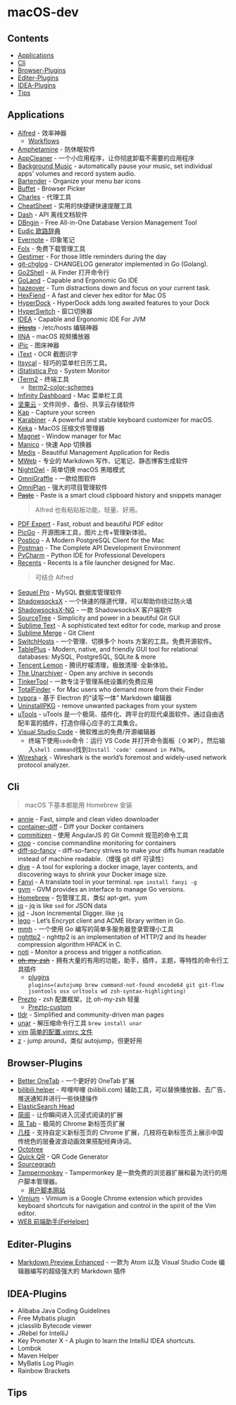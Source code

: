 # macOS-dev

## Contents

- [Applications](#Applications)
- [Cli](#Cli)
- [Browser-Plugins](#Browser-Plugins)
- [Editer-Plugins](#Editer-Plugins)
- [IDEA-Plugins](#IDEA-Plugins)
- [Tips](#Tips)

## Applications

- [Alfred](https://www.alfredapp.com/) - 效率神器
  - [Workflows](http://www.alfredworkflow.com/ "第三方工作流下载网站 @hzlzh")
- [Amphetamine](https://itunes.apple.com/cn/app/amphetamine/id937984704?mt=12) - 防休眠软件
- [AppCleaner](http://freemacsoft.net/appcleaner/) - 一个小应用程序，让你彻底卸载不需要的应用程序
- [Background Music](https://github.com/kyleneideck/BackgroundMusic) - automatically pause your music, set individual apps' volumes and record system audio.
- [Bartender](https://www.macbartender.com/) - Organize your menu bar icons
- [Buffet](https://itunes.apple.com/cn/app/buffet!/id1048695921?l=en&mt=12) - Browser Picker
- [Charles](https://www.charlesproxy.com/) - 代理工具
- [CheatSheet](https://www.mediaatelier.com/CheatSheet/) - 实用的快捷键快速提醒工具
- [Dash](https://kapeli.com/dash) - API 离线文档软件
- [DBngin](https://dbngin.com/) - Free All-in-One Database Version Management Tool
- [Eudic 欧路辞典](https://dict.eudic.net/ "官网")
- [Evernote](https://www.yinxiang.com/ "官网") - 印象笔记
- [Folx](https://mac.eltima.com/download-manager.html "官网") - 免费下载管理工具
- [Gestimer](http://maddin.io/gestimer/) - For those little reminders during the day
- [git-chglog](https://github.com/git-chglog/git-chglog) - CHANGELOG generator implemented in Go (Golang).
- [Go2Shell](https://zipzapmac.com/Go2Shell) - 从 Finder 打开命令行
- [GoLand](https://www.jetbrains.com/go/) - Capable and Ergonomic Go IDE
- [hazeover](https://hazeover.com/) - Turn distractions down and focus on your current task.
- [HexFiend](https://github.com/ridiculousfish/HexFiend/) - A fast and clever hex editor for Mac OS
- [HyperDock](https://bahoom.com/hyperdock) - HyperDock adds long awaited features to your Dock
- [HyperSwitch](https://bahoom.com/hyperswitch) - 窗口切换器
- [IDEA](https://www.jetbrains.com/idea/) - Capable and Ergonomic IDE For JVM
- ~~[iHosts](https://toolinbox.net/iHosts/)~~ - /etc/hosts 编辑神器
- [IINA](https://www.iina.io) - macOS 视频播放器
- [iPic](https://toolinbox.net/iPic/) - 图床神器
- [iText](https://toolinbox.net/iText/) - OCR 截图识字
- [Itsycal](https://www.mowglii.com/itsycal/) - 轻巧的菜单栏日历工具。
- [iStatistica Pro](https://www.imagetasks.com/system-battery-network-monitor-widget/pro/) - System Monitor
- [iTerm2](https://www.iterm2.com/) - 终端工具
  - [Iterm2-color-schemes](http://iterm2colorschemes.com/)
- [Infinity Dashboard](https://fiplab.com/apps/infinity-dashboard-for-mac) - Mac 菜单栏工具
- [坚果云](https://www.jianguoyun.com/ "官网") - 文件同步、备份、共享云存储软件
- [Kap](https://getkap.co/) - Capture your screen
- [Karabiner](https://pqrs.org/osx/karabiner/) - A powerful and stable keyboard customizer for macOS.
- [Keka](https://www.keka.io/zh-cn/) - MacOS 压缩文件管理器
- [Magnet](http://magnet.crowdcafe.com/) - Window manager for Mac
- [Manico](https://manico.im/) - 快速 App 切换器
- [Medis](http://getmedis.com/) - Beautiful Management Application for Redis
- [MWeb](https://zh.mweb.im/) - 专业的 Markdown 写作、记笔记、静态博客生成软件
- [NightOwl](https://nightowl.kramser.xyz/) - 简单切换 macOS 黑暗模式
- [OmniGraffle](https://www.omnigroup.com/omnigraffle/) - 一款绘图软件
- [OmniPlan](https://www.omnigroup.com/omniplan/) - 强大的项目管理软件
- ~~[Paste](https://pasteapp.me/)~~ - Paste is a smart cloud clipboard history and snippets manager
  > Alfred 也有粘贴板功能，轻量、好用。
- [PDF Expert](https://pdfexpert.com/zh) - Fast, robust and beautiful PDF editor
- [PicGo](https://molunerfinn.com/PicGo/) - 开源图床工具，图片上传+管理新体验。
- [Postico](https://eggerapps.at/postico/) - A Modern PostgreSQL Client for the Mac
- [Postman](https://www.getpostman.com/) - The Complete API Development Environment
- [PyCharm](https://www.jetbrains.com/pycharm/) - Python IDE for Professional Developers
- [Recents](http://recentsapp.com/) - Recents is a file launcher designed for Mac.
  > 可结合 Alfred
- [Sequel Pro](http://www.sequelpro.com/) - MySQL 数据库管理软件
- [ShadowsocksX](http://shadowsocks.org/) - 一个快速的隧道代理，可以帮助你绕过防火墙
- [ShadowsocksX-NG](https://github.com/shadowsocks/ShadowsocksX-NG) - 一款 ShadowsocksX 客户端软件
- [SourceTree](https://www.sourcetreeapp.com/) - Simplicity and power in a beautiful Git GUI
- [Sublime Text](https://www.sublimetext.com/) - A sophisticated text editor for code, markup and prose
- [Sublime Merge](https://www.sublimemerge.com/) - Git Client
- [SwitchHosts](https://oldj.github.io/SwitchHosts/#cn) - 一个管理、切换多个 hosts 方案的工具。免费开源软件。
- [TablePlus](https://tableplus.io/) - Modern, native, and friendly GUI tool for relational databases: MySQL, PostgreSQL, SQLite & more
- [Tencent Lemon](https://mac.gj.qq.com) - 腾讯柠檬清理，极致清理· 全新体验。
- [The Unarchiver](https://theunarchiver.com/) - Open any archive in seconds
- [TinkerTool](https://www.bresink.com/osx/TinkerTool.html) - 一款专注于管理系统设置的免费应用
- [TotalFinder](https://totalfinder.binaryage.com/) - for Mac users who demand more from their Finder
- [typora](https://typora.io/) - 基于 Electron 的“读写一体” Markdown 编辑器
- [UninstallPKG](https://www.corecode.io/uninstallpkg/) - remove unwanted packages from your system
- [uTools](https://u.tools/) - uTools 是一个极简、插件化、跨平台的现代桌面软件。通过自由选配丰富的插件，打造你得心应手的工具集合。
- [Visual Studio Code](https://code.visualstudio.com/) - 微软推出的免费/开源编辑器
  - 终端下使用`code`命令：运行 VS Code 并打开命令面板（⇧⌘P），然后输入`shell command`找到`Install 'code' command in PATH`。
- [Wireshark](https://www.wireshark.org/) - Wireshark is the world’s foremost and widely-used network protocol analyzer.

## Cli

> macOS 下基本都能用 Homebrew 安装

- [annie](https://github.com/iawia002/annie) - Fast, simple and clean video downloader
- [container-diff](https://github.com/GoogleContainerTools/container-diff) - Diff your Docker containers
- [commitizen](https://www.npmjs.com/package/commitizen) - 使用 AngularJS 的 Git Commit 规范的命令工具
- [ctop](https://ctop.sh/) - concise commandline monitoring for containers
- [diff-so-fancy](https://github.com/so-fancy/diff-so-fancy) - diff-so-fancy strives to make your diffs human readable instead of machine readable.（增强 git diff 可读性）
- [dive](https://github.com/wagoodman/dive) - A tool for exploring a docker image, layer contents, and discovering ways to shrink your Docker image size.
- [Fanyi](https://www.npmjs.com/package/fanyi) - A translate tool in your terminal.
  `npm install fanyi -g`
- [gvm](https://github.com/moovweb/gvm) - GVM provides an interface to manage Go versions.
- [Homebrew](https://brew.sh/) - 包管理工具，类似 apt-get、yum
- [jq](https://stedolan.github.io/jq/) - jq is like `sed` for JSON data
- [jid](https://github.com/simeji/jid) - Json Incremental Digger. like `jq`
- [lego](https://go-acme.github.io/lego/) - Let’s Encrypt client and ACME library written in Go.
- [mmh](https://github.com/mritd/mmh) - 一个使用 Go 编写的简单多服务器登录管理小工具
- [nghttp2](https://nghttp2.org/) - nghttp2 is an implementation of HTTP/2 and its header compression algorithm HPACK in C.
- [noti](https://github.com/variadico/noti) - Monitor a process and trigger a notification.
- ~~[oh-my-zsh](http://ohmyz.sh/)~~ - 拥有大量的有用的功能，助手，插件，主题，等特性的命令行工具插件
  - [plugins](https://github.com/robbyrussell/oh-my-zsh/wiki/Plugins)  
    `plugins=(autojump brew command-not-found encode64 git git-flow jsontools osx urltools wd zsh-syntax-highlighting)`
- [Prezto](https://github.com/sorin-ionescu/prezto) - zsh 配置框架，比 oh-my-zsh 轻量
  - [Prezto-custom](https://github.com/wenyuan5/prezto)
- [tldr](https://tldr.sh/) - Simplified and community-driven man pages
- [unar](https://theunarchiver.com/command-line) - 解压缩命令行工具
  `brew install unar`
- [vim](http://www.vim.org/)
  [简单的配置.vimrc 文件](./config/.vimrc)
- [z](https://github.com/rupa/z) - jump around，类似 autojump，但更好用

## Browser-Plugins

- [Better OneTab](https://github.com/cnwangjie/better-onetab) - 一个更好的 OneTab 扩展
- [bilibili helper](https://bilibili-helper.github.io/) - 哔哩哔哩 (bilibili.com) 辅助工具，可以替换播放器、去广告、推送通知并进行一些快捷操作
- [ElasticSearch Head](https://github.com/mobz/elasticsearch-head)
- [简阅](http://ksria.com/simpread/) - 让你瞬间进入沉浸式阅读的扩展
- [简 Tab](http://ksria.com/simptab/) - 极简的 Chrome 新标签页扩展
- [几枝](https://github.com/unicar9/jizhi) - 支持自定义新标签页的 Chrome 扩展，几枝将在新标签页上展示中国传统色的层叠波浪动画效果搭配经典诗词。
- [Octotree](https://github.com/ovity/octotree)
- [Quick QR](https://high-qr-code-generator.com/) - QR Code Generator
- [Sourcegraph](https://docs.sourcegraph.com/integration/browser_extension)
- [Tampermonkey](https://tampermonkey.net/) - Tampermonkey 是一款免费的浏览器扩展和最为流行的用户脚本管理器。
  - [用户脚本网站](https://greasyfork.org/zh-CN)
- [Vimium](https://vimium.github.io/) - Vimium is a Google Chrome extension which provides keyboard shortcuts for navigation and control in the spirit of the Vim editor.
- [WEB 前端助手(FeHelper)](https://www.baidufe.com/fehelper)

## Editer-Plugins

- [Markdown Preview Enhanced](https://shd101wyy.github.io/markdown-preview-enhanced/#/zh-cn/) - 一款为 Atom 以及 Visual Studio Code 编辑器编写的超级强大的 Markdown 插件

## IDEA-Plugins

- Alibaba Java Coding Guidelines
- Free Mybatis plugin
- jclasslib Bytecode viewer
- JRebel for IntelliJ
- Key Promoter X - A plugin to learn the IntelliJ IDEA shortcuts.
- Lombok
- Maven Helper
- MyBatis Log Plugin
- Rainbow Brackets

## Tips
